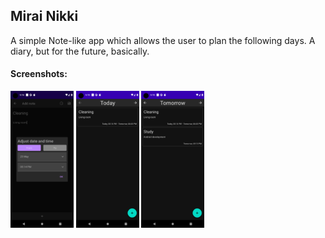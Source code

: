 <h2>Mirai Nikki</h2>
A simple Note-like app which allows the user to plan the following days. A diary, but for the future, basically.
<h4>Screenshots:</h4>
<div>
    <img src="screenshot_note_add.png" width="20%"/>
    <img src="screenshot_note_list_today.png" width="20%"/>
    <img src="screenshot_note_list_tomorrow.png" width="20%"/>
</div>